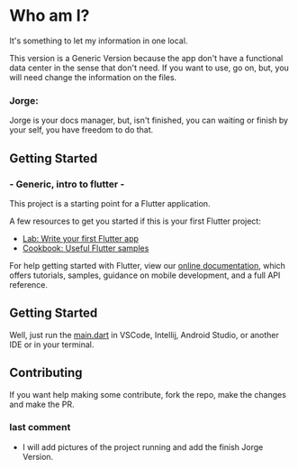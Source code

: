 # Who am I?

It's something to let my information in one local.

This version is a Generic Version because the app don't have a functional data center in the sense that don't need. If you want to use, go on, but, you will need change the information on the files.

### Jorge:

Jorge is your docs manager, but, isn't finished, you can waiting or finish by your self, you have freedom to do that.


## Getting Started 
### - Generic, intro to flutter -

This project is a starting point for a Flutter application.

A few resources to get you started if this is your first Flutter project:

- [Lab: Write your first Flutter app](https://flutter.dev/docs/get-started/codelab)
- [Cookbook: Useful Flutter samples](https://flutter.dev/docs/cookbook)

For help getting started with Flutter, view our
[online documentation](https://flutter.dev/docs), which offers tutorials,
samples, guidance on mobile development, and a full API reference.

## Getting Started

Well, just run the [main.dart](lib\main.dart) in VSCode, Intellij, Android Studio, or another IDE or in your terminal.


## Contributing

If you want help making some contribute, fork the repo, make the changes and make the PR.

### last comment 

- I will add pictures of the project running and add the finish Jorge Version.